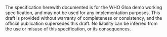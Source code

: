 
  
<p>    The specification herewith documented is for the WHO Gloa demo working specification, and may not be used for any implementation purposes. 
    This draft is provided without warranty of completeness or consistency, and the official publication supersedes this draft.
    No liability can be inferred from the use or misuse of this specification, or its consequences.
  </p>
